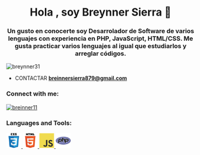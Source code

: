 <h1 align="center">Hola , soy Breynner Sierra 👋</h1>
<h3 align="center">Un gusto en conocerte soy Desarrolador de Software de varios lenguajes con experiencia en PHP, JavaScript, HTML/CSS. Me gusta practicar varios lenguajes al igual que estudiarlos y arreglar códigos.</h3>

<p align="left"> <img src="https://komarev.com/ghpvc/?username=breynner31&label=Profile%20views&color=0e75b6&style=flat" alt="breynner31" /> </p>

- CONTACTAR **breinnersierra879@gmail.com**

<h3 align="left">Connect with me:</h3>
<p align="left">
<a href="https://discord.gg/breinner11" target="blank"><img align="center" src="https://raw.githubusercontent.com/rahuldkjain/github-profile-readme-generator/master/src/images/icons/Social/discord.svg" alt="breinner11" height="30" width="40" /></a>
</p>

<h3 align="left">Languages and Tools:</h3>
<p align="left"> <a href="https://www.w3schools.com/css/" target="_blank" rel="noreferrer"> <img src="https://raw.githubusercontent.com/devicons/devicon/master/icons/css3/css3-original-wordmark.svg" alt="css3" width="40" height="40"/> </a> <a href="https://www.w3.org/html/" target="_blank" rel="noreferrer"> <img src="https://raw.githubusercontent.com/devicons/devicon/master/icons/html5/html5-original-wordmark.svg" alt="html5" width="40" height="40"/> </a> <a href="https://developer.mozilla.org/en-US/docs/Web/JavaScript" target="_blank" rel="noreferrer"> <img src="https://raw.githubusercontent.com/devicons/devicon/master/icons/javascript/javascript-original.svg" alt="javascript" width="40" height="40"/> </a> <a href="https://www.php.net" target="_blank" rel="noreferrer"> <img src="https://raw.githubusercontent.com/devicons/devicon/master/icons/php/php-original.svg" alt="php" width="40" height="40"/> </a> </p>
